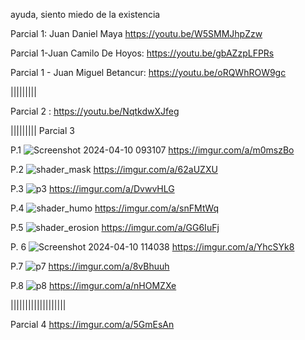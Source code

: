 ayuda, siento miedo de la existencia


Parcial 1:
Juan Daniel Maya 
https://youtu.be/W5SMMJhpZzw

Parcial 1-Juan Camilo De Hoyos: https://youtu.be/gbAZzpLFPRs

Parcial 1 - Juan Miguel Betancur: https://youtu.be/oRQWhROW9gc

|||||||||

Parcial 2 : https://youtu.be/NqtkdwXJfeg

|||||||||
Parcial 3

P.1
![Screenshot 2024-04-10 093107](https://github.com/artbenteveo/VFXCOLOMBOGhibli/assets/82242799/08ccb0b5-7476-482a-bde8-f7462b6a04f8)
https://imgur.com/a/m0mszBo

P.2
![shader_mask](https://github.com/artbenteveo/VFXCOLOMBOGhibli/assets/83143321/6ca81dbc-8ef8-4fcf-8d5e-a32760bcba41)
https://imgur.com/a/62aUZXU

P.3
![p3](https://github.com/artbenteveo/VFXCOLOMBOGhibli/assets/83146834/f794f5ef-739e-44fd-8421-9ffdd245dee5)
https://imgur.com/a/DvwvHLG

P.4
![shader_humo](https://github.com/artbenteveo/VFXCOLOMBOGhibli/assets/93880973/318b288f-ef46-4b03-95c1-fa28f095598c)
https://imgur.com/a/snFMtWq

P.5
![shader_erosion](https://github.com/artbenteveo/VFXCOLOMBOGhibli/assets/93880973/2eb656f1-fb18-476d-a6de-b45752abae3e)
https://imgur.com/a/GG6IuFj

P. 6
![Screenshot 2024-04-10 114038](https://github.com/artbenteveo/VFXCOLOMBOGhibli/assets/82242799/1cadb80b-99d8-4a5b-b434-eef46705e603)
https://imgur.com/a/YhcSYk8


P.7
![p7](https://github.com/artbenteveo/VFXCOLOMBOGhibli/assets/83146834/b1850afb-0461-44cc-87d0-2e6367f64ece)
https://imgur.com/a/8vBhuuh


P.8
![p8](https://github.com/artbenteveo/VFXCOLOMBOGhibli/assets/83146834/4bc5f035-2e62-4832-ae5c-719f8d5fef10)
https://imgur.com/a/nHOMZXe

|||||||||||||||||||

Parcial 4 
https://imgur.com/a/5GmEsAn

